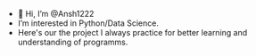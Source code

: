 - 👋 Hi, I’m @Ansh1222
- I’m interested in Python/Data Science.
- Here's our the project I always practice for better learning and understanding of programms.

